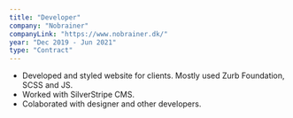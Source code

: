 ```yaml
---
title: "Developer"
company: "Nobrainer"
companyLink: "https://www.nobrainer.dk/"
year: "Dec 2019 - Jun 2021"
type: "Contract"
---
```

- Developed and styled website for clients. Mostly used Zurb Foundation, SCSS and JS.
- Worked with SilverStripe CMS.
- Colaborated with designer and other developers.